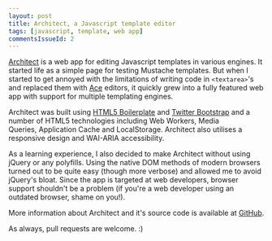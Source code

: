 ```yaml
---
layout: post
title: Architect, a Javascript template editor
tags: [javascript, template, web app]
commentsIssueId: 2
---
```


[Architect][] is a web app for editing Javascript templates in various engines. It started life as a simple page for testing Mustache templates. But when I started to get annoyed with the limitations of writing code in `<textarea>`'s and replaced them with [Ace][] editors, it quickly grew into a fully featured web app with support for multiple templating engines.

Architect was built using [HTML5 Boilerplate][] and [Twitter Bootstrap][] and a number of HTML5 technologies including Web Workers, Media Queries, Application Cache and LocalStorage. Architect also utilises a responsive design and WAI-ARIA accessibility.

As a learning experience, I also decided to make Architect without using jQuery or any polyfills. Using the native DOM methods of modern browsers turned out to be quite easy (though more verbose) and allowed me to avoid jQuery's bloat. Since the app is targeted at web developers, browser support shouldn't be a problem (if you're a web developer using an outdated browser, shame on you!).

More information about Architect and it's source code is available at [GitHub][].

As always, pull requests are welcome. :)

[Architect]: http://rowno.github.com/architect/
[Ace]: https://github.com/ajaxorg/ace
[HTML5 Boilerplate]: http://html5boilerplate.com/
[Twitter Bootstrap]: http://twitter.github.com/bootstrap/
[GitHub]: https://github.com/Rowno/architect
